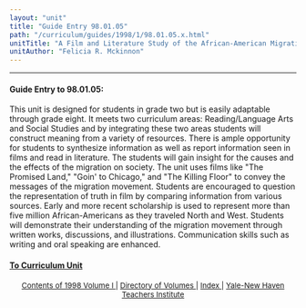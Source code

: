 ```yaml
---
layout: "unit"
title: "Guide Entry 98.01.05"
path: "/curriculum/guides/1998/1/98.01.05.x.html"
unitTitle: "A Film and Literature Study of the African-American Migration"
unitAuthor: "Felicia R. Mckinnon"
---
```

<body>
 <p>
 </p>
 <hr/>
 <h4>
  Guide Entry to 98.01.05:
 </h4>
 This unit is designed for students in grade two but is easily adaptable through grade eight.  It meets two curriculum areas: Reading/Language Arts and Social Studies and by integrating these two areas students will construct meaning from a variety of resources.  There is ample opportunity for students to synthesize information as well as report information seen in films and read in literature.  The students will gain insight for the causes and the effects of the migration on society.  The unit uses films like "The Promised Land," "Goin' to Chicago," and "The Killing Floor" to convey the messages of the migration movement.  Students are encouraged to question the representation of truth in film by comparing information from various sources.  Early and more recent scholarship is used to represent more than five million African-Americans as they traveled North and West.  Students will demonstrate their understanding of the migration movement through written works, discussions, and illustrations.  Communication skills such as writing and oral speaking are enhanced.
 <p>
 </p>
 <p>
 </p>
 <h4>
  <a href="../../../units/1998/1/98.01.05.x.html">
   To Curriculum Unit
  </a>
 </h4>
 <center>
  <font size="-1">
   <a href="../../../units/1998/1/">
    Contents of 1998 Volume I
   </a>
   |
   <a href="../../../units/">
    Directory of Volumes
   </a>
   |
   <a href="../../../indexes/">
    Index
   </a>
   |
   <a href="../../../../">
    Yale-New Haven Teachers Institute
   </a>
  </font>
 </center>
</body>